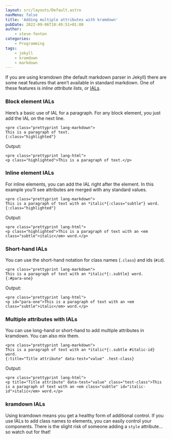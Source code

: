 ```yaml
---
layout: src/layouts/Default.astro
navMenu: false
title: 'Adding multiple attributes with kramdown'
pubDate: 2022-09-06T10:49:51+01:00
author:
    - steve-fenton
categories:
    - Programming
tags:
    - jekyll
    - kramdown
    - markdown
---
```


If you are using kramdown (the default markdown parser in Jekyll) there are some neat features that aren’t available in standard markdown. One of these features is *inline attribute lists*, or [IALs](https://kramdown.gettalong.org/syntax.html#inline-attribute-lists).

### Block element IALs

Here’s a basic use of IAL for a paragraph. For any block element, you just add the IAL on the next line.

```
<pre class="prettyprint lang-markdown">
This is a paragraph of text.
{:class="highlighted"}
```

Output:

```
<pre class="prettyprint lang-html">
<p class="highlighted">This is a paragraph of text.</p>
```

### Inline element IALs

For inline elements, you can add the IAL right after the element. In this example you’ll see attributes are merged with any standard values.

```
<pre class="prettyprint lang-markdown">
This is a paragraph of text with an *italic*{:class="subtle"} word.
{:class="highlighted"}
```

Output:

```
<pre class="prettyprint lang-html">
<p class="highlighted">This is a paragraph of text with an <em class="subtle">italic</em> word.</p>
```

### Short-hand IALs

You can use the short-hand notation for class names (`.class`) and ids (`#id`).

```
<pre class="prettyprint lang-markdown">
This is a paragraph of text with an *italic*{:.subtle} word.
{:#para-one}
```

Output:

```
<pre class="prettyprint lang-html">
<p id="para-one">This is a paragraph of text with an <em class="subtle">italic</em> word.</p>
```

### Multiple attributes with IALs

You can use long-hand or short-hand to add multiple attributes in kramdown. You can also mix them.

```
<pre class="prettyprint lang-markdown">
This is a paragraph of text with an *italic*{:.subtle #italic-id} word.
{:title="Title attribute" data-test="value" .test-class}
```

Output:

```
<pre class="prettyprint lang-html">
<p title="Title attribute" data-test="value" class="test-class">This is a paragraph of text with an <em class="subtle" id="italic-id">italic</em> word.</p>
```

### kramdown IALs

Using kramdown means you get a healthy form of additional control. If you use IALs to add class names to elements, you can easily control your components. There is the slight risk of someone adding a `style` attribute… so watch out for that!
